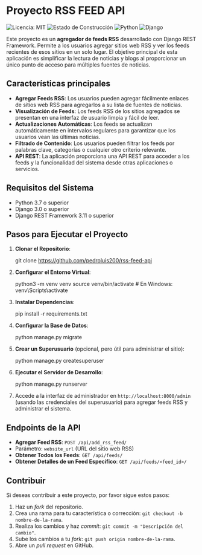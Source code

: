 # Proyecto RSS FEED API

![Licencia: MIT](https://img.shields.io/badge/Licencia-MIT-blue.svg)
![Estado de Construcción](https://img.shields.io/badge/Estado-En%20Desarrollo-yellow.svg)
![Python](https://img.shields.io/badge/Python-3.7%2B-green.svg)
![Django](https://img.shields.io/badge/Django-3.0%2B-green.svg)


Este proyecto es un **agregador de feeds RSS** desarrollado con Django REST Framework. Permite a los usuarios agregar sitios web RSS y ver los feeds recientes de esos sitios en un solo lugar. El objetivo principal de esta aplicación es simplificar la lectura de noticias y blogs al proporcionar un único punto de acceso para múltiples fuentes de noticias.

## Características principales

- **Agregar Feeds RSS**: Los usuarios pueden agregar fácilmente enlaces de sitios web RSS para agregarlos a su lista de fuentes de noticias.
- **Visualización de Feeds**: Los feeds RSS de los sitios agregados se presentan en una interfaz de usuario limpia y fácil de leer.
- **Actualizaciones Automáticas**: Los feeds se actualizan automáticamente en intervalos regulares para garantizar que los usuarios vean las últimas noticias.
- **Filtrado de Contenido**: Los usuarios pueden filtrar los feeds por palabras clave, categorías o cualquier otro criterio relevante.
- **API REST**: La aplicación proporciona una API REST para acceder a los feeds y la funcionalidad del sistema desde otras aplicaciones o servicios.

## Requisitos del Sistema

- Python 3.7 o superior
- Django 3.0 o superior
- Django REST Framework 3.11 o superior

## Pasos para Ejecutar el Proyecto

1. **Clonar el Repositorio**:
   
   git clone https://github.com/pedroluis200/rss-feed-api
   
3. **Configurar el Entorno Virtual**:

   python3 -m venv venv
   source venv/bin/activate # En Windows: venv\Scripts\activate

3. **Instalar Dependencias**:

   pip install -r requirements.txt

4. **Configurar la Base de Datos**:

   python manage.py migrate

5. **Crear un Superusuario** (opcional, pero útil para administrar el sitio):

   python manage.py createsuperuser

6. **Ejecutar el Servidor de Desarrollo**:

   python manage.py runserver

7. Accede a la interfaz de administrador en `http://localhost:8000/admin` (usando las credenciales del superusuario) para agregar feeds RSS y administrar el sistema.

## Endpoints de la API

- **Agregar Feed RSS**: `POST /api/add_rss_feed/`
- Parámetro: `website_url` (URL del sitio web RSS)
- **Obtener Todos los Feeds**: `GET /api/feeds/`
- **Obtener Detalles de un Feed Específico**: `GET /api/feeds/<feed_id>/`

## Contribuir

Si deseas contribuir a este proyecto, por favor sigue estos pasos:

1. Haz un *fork* del repositorio.
2. Crea una rama para tu característica o corrección: `git checkout -b nombre-de-la-rama`.
3. Realiza los cambios y haz *commit*: `git commit -m "Descripción del cambio"`.
4. Sube los cambios a tu *fork*: `git push origin nombre-de-la-rama`.
5. Abre un *pull request* en GitHub.
